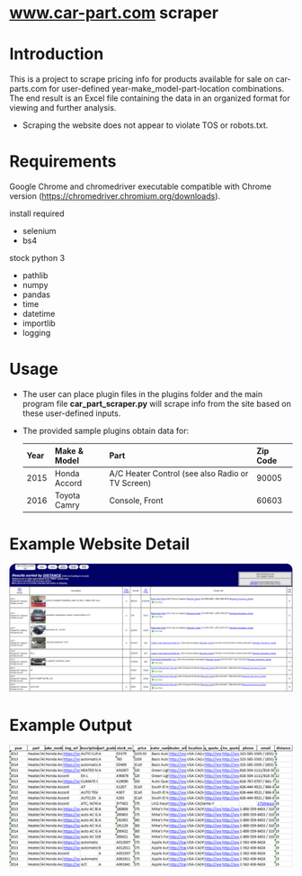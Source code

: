 # www.car-part.com scraper

# Introduction
This is a project to scrape pricing info for products available for sale on car-parts.com for user-defined year-make_model-part-location combinations. The end result is an Excel file containing the data in an organized format for viewing and further analysis.

- Scraping the website does not appear to violate TOS or robots.txt.

# Requirements
Google Chrome and chromedriver executable compatible with Chrome version (https://chromedriver.chromium.org/downloads).

install required
- selenium
- bs4

stock python 3
- pathlib
- numpy
- pandas
- time
- datetime
- importlib
- logging

# Usage
- The user can place plugin files in the plugins folder and the main program file **car_part_scraper.py** will scrape info from the site based on these user-defined inputs.
- The provided sample plugins obtain data for:

  | Year | Make & Model | Part  | Zip Code |
  |------|--------------|-------|----------|
  | 2015 | Honda Accord | A/C Heater Control (see also Radio or TV Screen) | 90005    |
  | 2016 | Toyota Camry | Console, Front | 60603    |

# Example Website Detail
![](images/site_example.png)

# Example Output
![](images/output_example.png)